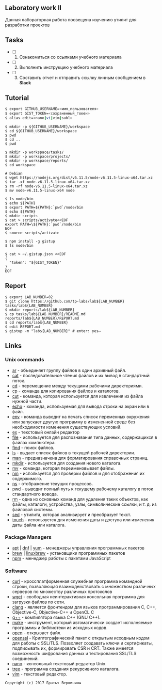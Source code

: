 ## Laboratory work II

Данная лабораторная работа посвещена изучению утилит для разработки проектов

## Tasks

- [ ] 1. Ознакомиться со ссылками учебного материала
- [ ] 2. Выполнить инструкцию учебного материала
- [ ] 3. Составить отчет и отправить ссылку личным сообщением в **Slack**
 
## Tutorial

```bash
$ export GITHUB_USERNAME=<имя_пользователя>
$ export GIST_TOKEN=<сохраненный_токен>
$ alias edit=<nano|vi|vim|subl>
```

```ShellSession
$ mkdir -p ${GITHUB_USERNAME}/workspace
$ cd ${GITHUB_USERNAME}/workspace
$ pwd
$ cd ..
$ pwd
```

```ShellSession
$ mkdir -p workspace/tasks/
$ mkdir -p workspace/projects/
$ mkdir -p workspace/reports/
$ cd workspace
```

```ShellSession
# Debian
$ wget https://nodejs.org/dist/v6.11.5/node-v6.11.5-linux-x64.tar.xz
$ tar -xf node-v6.11.5-linux-x64.tar.xz
$ rm -rf node-v6.11.5-linux-x64.tar.xz
$ mv node-v6.11.5-linux-x64 node
```

```ShellSession
$ ls node/bin 
$ echo ${PATH}
$ export PATH=${PATH}:`pwd`/node/bin
$ echo ${PATH}
$ mkdir scripts
$ cat > scripts/activate<<EOF
export PATH=\${PATH}:`pwd`/node/bin
EOF
$ source scripts/activate
```

```ShellSession
$ npm install -g gistup
$ ls node/bin
```

```ShellSession
$ cat > ~/.gistup.json <<EOF
{
  "token": "${GIST_TOKEN}"
}
EOF
```

## Report

```ShellSession
$ export LAB_NUMBER=02
$ git clone https://github.com/tp-labs/lab${LAB_NUMBER} tasks/lab${LAB_NUMBER}
$ mkdir reports/lab${LAB_NUMBER}
$ cp tasks/lab${LAB_NUMBER}/README.md reports/lab${LAB_NUMBER}/REPORT.md
$ cd reports/lab${LAB_NUMBER}
$ edit REPORT.md
$ gistup -m "lab${LAB_NUMBER}" # enter: yes↵
```

## Links

### Unix commands

- [ar](https://en.wikipedia.org/wiki/Ar_(Unix)) - объединяет группу файлов в один архивный файл.
- [cat](https://en.wikipedia.org/wiki/Cat_(Unix)) - последовательное чтения файлов и их вывод в стандартный поток.
- [cd](https://en.wikipedia.org/wiki/Cd_(command)) - перемещение между текущими рабочими директориями.
- [cp](https://en.wikipedia.org/wiki/Cp_(Unix)) - команда для копирования файлов и каталогов.
- [cut](https://en.wikipedia.org/wiki/Cut_(Unix)) - команда, которая используется для извлечения из файла нужной части.
- [echo](https://en.wikipedia.org/wiki/Echo_(command)) - команда, используемая для вывода строки на экран или в файл.
- [env](https://en.wikipedia.org/wiki/Env_(shell)) - команда выводит на печать список переменных окружения или запускает другую программу в измененной среде без необходимости изменения существующих условий.
- [ex](https://en.wikipedia.org/wiki/Ex_(editor)) - текстовый онлайн редактор
- [file](https://en.wikipedia.org/wiki/File_(command)) - используется для распознавания типа данных, содержащихся в файлах компьютера.
- [find](https://en.wikipedia.org/wiki/Find) - поиск файлов.
- [ls](https://en.wikipedia.org/wiki/Ls) - выдает список файлов в текущей рабочей директории.
- [man](https://en.wikipedia.org/wiki/Man_page) - предназначена для форматирования справочных страниц.
- [mkdir](https://en.wikipedia.org/wiki/Mkdir) -  используется для создания нового каталога.
- [mv](https://en.wikipedia.org/wiki/Mv) - команда, которая переименовывает файлы.
- [nm](https://en.wikipedia.org/wiki/Nm_(Unix)) - используется для проверки файлов и для отображения их содержимого.
- [ps](https://en.wikipedia.org/wiki/Ps_(Unix)) - отображение текущих процессов. 
- [pwd](https://en.wikipedia.org/wiki/Pwd) - выводит полный путь к текущему рабочему каталогу в поток стандартного вовода.
- [rm](https://en.wikipedia.org/wiki/Rm_(Unix)) - одна из основных команд для удаления таких объектов, как файлы, каталоги, устройства, узлы, символические ссылки, и т. д. из файловой системы. 
- [sed](https://en.wikipedia.org/wiki/Sed) - утилита, которая анализирует и преобразует текст.
- [touch](https://en.wikipedia.org/wiki/Touch_(Unix)) - используется для изменения даты и доступа или изменения даты файла или каталога. 

### Package Managers

- [apt](http://help.ubuntu.ru/wiki/apt) | [dnf](https://en.wikipedia.org/wiki/DNF_(software)) | [yum](https://fedoraproject.org/wiki/Yum/ru) - менеджеры управления программных пакетов
- [brew](https://brew.sh) | [linuxbrew](http://linuxbrew.sh) - установщики программных пакетов
- [npm](https://docs.npmjs.com) - менеджер работы с пакетами JavaScript

### Software

- [curl](https://www.gitbook.com/book/bagder/everything-curl/details) - кроссплатформенная служебная программа командной строки, позволяющая взаимодействовать с множеством различных серверов по множеству различных протоколов 
- [wget](https://www.gnu.org/software/wget/manual/wget.pdf) - свободная неинтерактивная консольная программа для загрузки файлов по сети.
- [clang](https://clang.llvm.org) - является фронтендом для языков программирования C, C++, Objective-C, Objective-C++ и OpenCL C
- [g++](https://gcc.gnu.org/onlinedocs/gcc-4.0.2/gcc/G_002b_002b-and-GCC.html) - компилятора языка C++ (GNU C++).
- [make](https://en.wikipedia.org/wiki/Make_(software)) - инструмент, который автоматически создает исполняемые программы и библиотеки из исходных кодов.
- [open](https://developer.apple.com/legacy/library/documentation/Darwin/Reference/ManPages/man1/open.1.html) - открывает файл.
- [openssl](https://www.openssl.org) - Криптографический пакет с открытым исходным кодом для работы с SSL/TLS. Позволяет создавать ключи и сертификаты, подписывать их, формировать CSR и CRT. Также имеется возможность шифрования данных и тестирования SSL/TLS соединений.
- [nano](https://www.nano-editor.org) - консольный текстовый редактор Unix.
- [tree](https://linux.die.net/man/1/tree) - программа создания рекурсивного каталога.
- [vim](http://www.vim.org) - текстовый редактор.

```
Copyright (c) 2017 Братья Вершинины
```
